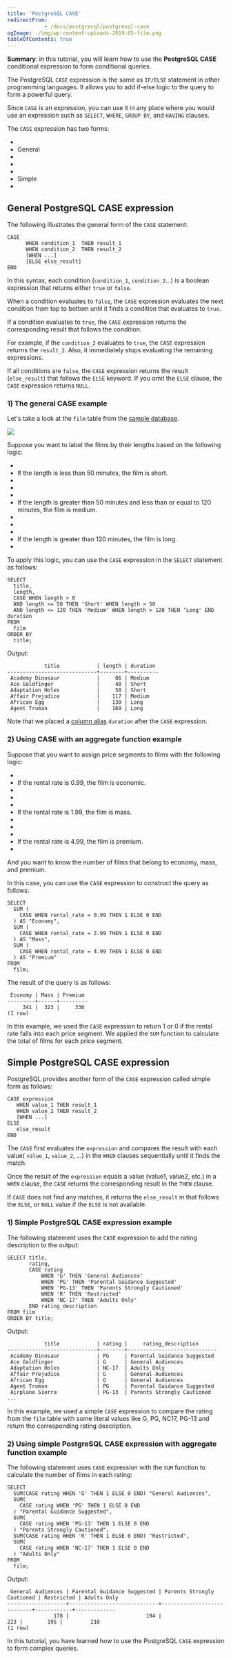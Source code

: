 ```yaml
---
title: 'PostgreSQL CASE'
redirectFrom: 
            - /docs/postgresql/postgresql-case
ogImage: ./img/wp-content-uploads-2019-05-film.png
tableOfContents: true
---
```



**Summary**: in this tutorial, you will learn how to use the **PostgreSQL CASE** conditional expression to form conditional queries.





The PostgreSQL `CASE` expression is the same as `IF/ELSE` statement in other programming languages. It allows you to add if-else logic to the query to form a powerful query.





Since `CASE` is an expression, you can use it in any place where you would use an expression such as `SELECT`, `WHERE`, `GROUP BY`, and `HAVING` clauses.





The `CASE` expression has two forms:





- 
- General
- 
-
- 
- Simple
- 





## General PostgreSQL CASE expression





The following illustrates the general form of the `CASE` statement:





```
CASE
      WHEN condition_1  THEN result_1
      WHEN condition_2  THEN result_2
      [WHEN ...]
      [ELSE else_result]
END
```





In this syntax, each condition (`condition_1`, `condition_2`...) is a boolean expression that returns either `true` or `false`.





When a condition evaluates to `false`, the `CASE` expression evaluates the next condition from top to bottom until it finds a condition that evaluates to `true`.





If a condition evaluates to `true`, the `CASE` expression returns the corresponding result that follows the condition.





For example, if the `condition_2` evaluates to `true`, the `CASE` expression returns the `result_2`. Also, it immediately stops evaluating the remaining expressions.





If all conditions are `false`, the `CASE` expression returns the result (`else_result`) that follows the `ELSE` keyword. If you omit the `ELSE` clause, the `CASE` expression returns `NULL`.





### 1) The general CASE example





Let's take a look at the `film` table from the [sample database](https://www.postgresqltutorial.com/postgresql-getting-started/postgresql-sample-database/).





![](./img/wp-content-uploads-2019-05-film.png)





Suppose you want to label the films by their lengths based on the following logic:





- 
- If the length is less than 50 minutes, the film is short.
- 
-
- 
- If the length is greater than 50 minutes and less than or equal to 120 minutes, the film is medium.
- 
-
- 
- If the length is greater than 120 minutes, the film is long.
- 





To apply this logic, you can use the `CASE` expression in the `SELECT` statement as follows:





```
SELECT
  title,
  length,
  CASE WHEN length > 0
  AND length <= 50 THEN 'Short' WHEN length > 50
  AND length <= 120 THEN 'Medium' WHEN length > 120 THEN 'Long' END duration
FROM
  film
ORDER BY
  title;
```





Output:





```
            title            | length | duration
-----------------------------+--------+----------
 Academy Dinosaur            |     86 | Medium
 Ace Goldfinger              |     48 | Short
 Adaptation Holes            |     50 | Short
 Affair Prejudice            |    117 | Medium
 African Egg                 |    130 | Long
 Agent Truman                |    169 | Long
```





Note that we placed a [column alias](/docs/postgresql/postgresql-column-alias) `duration` after the `CASE` expression.





### 2) Using CASE with an aggregate function example





Suppose that you want to assign price segments to films with the following logic:





- 
- If the rental rate is 0.99, the film is economic.
- 
-
- 
- If the rental rate is 1.99, the film is mass.
- 
-
- 
- If the rental rate is 4.99, the film is premium.
- 





And you want to know the number of films that belong to economy, mass, and premium.





In this case, you can use the `CASE` expression to construct the query as follows:





```
SELECT
  SUM (
    CASE WHEN rental_rate = 0.99 THEN 1 ELSE 0 END
  ) AS "Economy",
  SUM (
    CASE WHEN rental_rate = 2.99 THEN 1 ELSE 0 END
  ) AS "Mass",
  SUM (
    CASE WHEN rental_rate = 4.99 THEN 1 ELSE 0 END
  ) AS "Premium"
FROM
  film;
```





The result of the query is as follows:





```
 Economy | Mass | Premium
---------+------+---------
     341 |  323 |     336
(1 row)
```





In this example, we used the `CASE` expression to return 1 or 0 if the rental rate falls into each price segment. We applied the `SUM` function to calculate the total of films for each price segment.





## Simple PostgreSQL CASE expression





PostgreSQL provides another form of the `CASE` expression called simple form as follows:





```
CASE expression
   WHEN value_1 THEN result_1
   WHEN value_2 THEN result_2
   [WHEN ...]
ELSE
   else_result
END
```





The `CASE` first evaluates the `expression` and compares the result with each value( `value_1`, `value_2`, ...) in the `WHEN` clauses sequentially until it finds the match.





Once the result of the `expression` equals a value (value1, value2, etc.) in a `WHEN` clause, the `CASE` returns the corresponding result in the `THEN` clause.





If `CASE` does not find any matches, it returns the `else_result` in that follows the `ELSE`, or `NULL` value if the `ELSE` is not available.





### 1) Simple PostgreSQL CASE expression example





The following statement uses the `CASE` expression to add the rating description to the output:





```
SELECT title,
       rating,
       CASE rating
           WHEN 'G' THEN 'General Audiences'
           WHEN 'PG' THEN 'Parental Guidance Suggested'
           WHEN 'PG-13' THEN 'Parents Strongly Cautioned'
           WHEN 'R' THEN 'Restricted'
           WHEN 'NC-17' THEN 'Adults Only'
       END rating_description
FROM film
ORDER BY title;
```





Output:





```
            title            | rating |     rating_description
-----------------------------+--------+-----------------------------
 Academy Dinosaur            | PG     | Parental Guidance Suggested
 Ace Goldfinger              | G      | General Audiences
 Adaptation Holes            | NC-17  | Adults Only
 Affair Prejudice            | G      | General Audiences
 African Egg                 | G      | General Audiences
 Agent Truman                | PG     | Parental Guidance Suggested
 Airplane Sierra             | PG-13  | Parents Strongly Cautioned
...
```





In this example, we used a simple `CASE` expression to compare the rating from the `film` table with some literal values like G, PG, NC17, PG-13 and return the corresponding rating description.





### 2) Using simple PostgreSQL CASE expression with aggregate function example





The following statement uses `CASE` expression with the `SUM` function to calculate the number of films in each rating:





```
SELECT
  SUM(CASE rating WHEN 'G' THEN 1 ELSE 0 END) "General Audiences",
  SUM(
    CASE rating WHEN 'PG' THEN 1 ELSE 0 END
  ) "Parental Guidance Suggested",
  SUM(
    CASE rating WHEN 'PG-13' THEN 1 ELSE 0 END
  ) "Parents Strongly Cautioned",
  SUM(CASE rating WHEN 'R' THEN 1 ELSE 0 END) "Restricted",
  SUM(
    CASE rating WHEN 'NC-17' THEN 1 ELSE 0 END
  ) "Adults Only"
FROM
  film;
```





Output:





```
 General Audiences | Parental Guidance Suggested | Parents Strongly Cautioned | Restricted | Adults Only
-------------------+-----------------------------+----------------------------+------------+-------------
               178 |                         194 |                        223 |        195 |         210
(1 row)
```





In this tutorial, you have learned how to use the PostgreSQL `CASE` expression to form complex queries.


